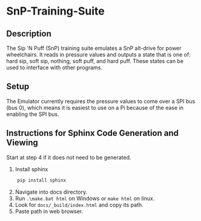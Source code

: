 # SnP-Training-Suite
## Description
The Sip 'N Puff (SnP) training suite emulates a SnP alt-drive for power wheelchairs. It reads in pressure values and outputs a state that is one of: hard sip, soft sip, nothing, soft puff, and hard puff. These states can be used to interface with other programs. 
## Setup
The Emulator currently requires the pressure values to come over a SPI bus (bus 0), which means it is easiest to use on a Pi because of the ease in enabling the SPI bus.

## Instructions for Sphinx Code Generation and Viewing
Start at step 4 if it does not need to be generated.
1. Install sphinx
``` python
    pip install sphinx
```
2. Navigate into docs directory.
3. Run ```.\make.bat html``` on Windows or ```make html``` on linux.
4. Look for ```docs/_build/index.html``` and copy its path.
5. Paste path in web browser.
